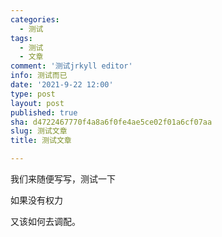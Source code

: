 ```yaml
---
categories:
  - 测试
tags:
  - 测试
  - 文章
comment: '测试jrkyll editor'
info: 测试而已
date: '2021-9-22 12:00'
type: post
layout: post
published: true
sha: d4722467770f4a8a6f0fe4ae5ce02f01a6cf07aa
slug: 测试文章
title: 测试文章

---
```

我们来随便写写，测试一下  

如果没有权力

又该如何去调配。